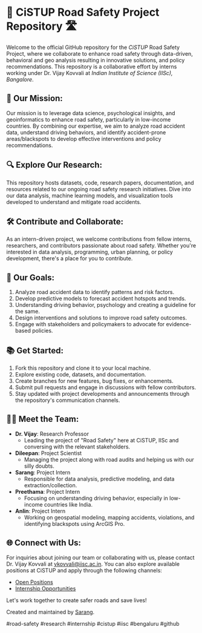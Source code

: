 
# 🚦 CiSTUP Road Safety Project Repository 🛣️

Welcome to the official GitHub repository for the *CiSTUP* Road Safety Project, where we collaborate to enhance road safety through data-driven, behavioral and geo analysis resulting in innovative solutions, and policy recommendations.  This repository is a collaborative effort by interns working under Dr. Vijay Kovvali at *Indian Institute of Science (IISc), Bangalore*.

## 🎯 Our Mission:
Our mission is to leverage data science, psychological insights, and geoinformatics to enhance road safety, particularly in low-income countries. By combining our expertise, we aim to analyze road accident data, understand driving behaviors, and identify accident-prone areas/blackspots to develop effective interventions and policy recommendations.

## 🔍 Explore Our Research:
This repository hosts datasets, code, research papers, documentation, and resources related to our ongoing road safety research initiatives. Dive into our data analysis, machine learning models, and visualization tools developed to understand and mitigate road accidents.

## 🛠️ Contribute and Collaborate:
As an intern-driven project, we welcome contributions from fellow interns, researchers, and contributors passionate about road safety. Whether you're interested in data analysis, programming, urban planning, or policy development, there's a place for you to contribute.

## 🌟 Our Goals:
1. Analyze road accident data to identify patterns and risk factors.
2. Develop predictive models to forecast accident hotspots and trends.
3. Understanding driving behavior, psychology and creating a guideline for the same.
4. Design interventions and solutions to improve road safety outcomes.
5. Engage with stakeholders and policymakers to advocate for evidence-based policies.

## 📚 Get Started:
1. Fork this repository and clone it to your local machine.
2. Explore existing code, datasets, and documentation.
3. Create branches for new features, bug fixes, or enhancements.
4. Submit pull requests and engage in discussions with fellow contributors.
5. Stay updated with project developments and announcements through the repository's communication channels.

## 👩‍💼 Meet the Team:
- **Dr. Vijay**: Research Professor
  - Leading the project of "Road Safety" here at CiSTUP, IISc and conversing with the relevant stakeholders.
- **Dileepan**: Project Scientist
  - Managing the project along with road audits and helping us with our silly doubts.
- **Sarang**: Project Intern
  - Responsible for data analysis, predictive modeling, and data extraction/collection.
- **Preethama**: Project Intern
  - Focusing on understanding driving behavior, especially in low-income countries like India.
- **Anlin**: Project Intern
  - Working on geospatial modeling, mapping accidents, violations, and identifying blackspots using ArcGIS Pro.

## 🌐 Connect with Us:
For inquiries about joining our team or collaborating with us, please contact Dr. Vijay Kovvali at [vkovvali@iisc.ac.in](mailto:vkovvali@iisc.ac.in). You can also explore available positions at CiSTUP and apply through the following channels:
- [Open Positions](https://cistup.iisc.ac.in/CiSTUP_Website/pages/careers/open-positions.php)
- [Internship Opportunities](https://cistup.iisc.ac.in/CiSTUP_Website/pages/careers/internship.php)

Let's work together to create safer roads and save lives!

Created and maintained by [Sarang](https://github.com/Sarang-1407).

#road-safety #research #internship #cistup #iisc #bengaluru #github
